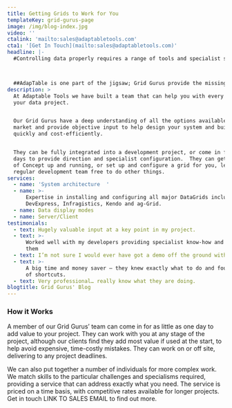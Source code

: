 ```yaml
---
title: Getting Grids to Work for You
templateKey: grid-gurus-page
image: /img/blog-index.jpg
video: ''
ctalink: 'mailto:sales@adaptabletools.com'
cta1: '[Get In Touch](mailto:sales@adaptabletools.com)'
headline: |-
  #Controlling data properly requires a range of tools and specialist skills.  



  ##AdapTable is one part of the jigsaw; Grid Gurus provide the missing pieces.
description: >
  At Adaptable Tools we have built a team that can help you with every aspect of
  your data project. 


  Our Grid Gurus have a deep understanding of all the options available in the
  market and provide objective input to help design your system and build it
  quickly and cost-efficiently.  


  They can be fully integrated into a development project, or come in for a few
  days to provide direction and specialist configuration.  They can get a Proof
  of Concept up and running, or set up and configure a grid for you, leaving the
  regular development team free to do other things.
services:
  - name: 'System architecture  '
  - name: >-
      Expertise in installing and configuring all major DataGrids including
      DevExpress, Infragistics, Kendo and ag-Grid.
  - name: Data display modes
  - name: Server/Client
testimonials:
  - text: Hugely valuable input at a key point in my project.
  - text: >-
      Worked well with my developers providing specialist know-how and training
      them
  - text: I’m not sure I would ever have got a demo off the ground without them
  - text: >-
      A big time and money saver – they knew exactly what to do and found lots
      of shortcuts.
  - text: Very professional… really know what they are doing.
blogtitle: Grid Gurus' Blog
---
```


### How it Works

A member of our Grid Gurus’ team can come in for as little as one day to add value to your project. They can work with you at any stage of the project, although our clients find they add most value if used at the start, to help avoid expensive, time-costly mistakes. They can work on or off site, delivering to any project deadlines.

We can also put together a number of individuals for more complex work. We match skills to the particular challenges and specialisms required, providing a service that can address exactly what you need. The service is priced on a time basis, with competitive rates available for longer projects. Get in touch LINK TO SALES EMAIL to find out more.

